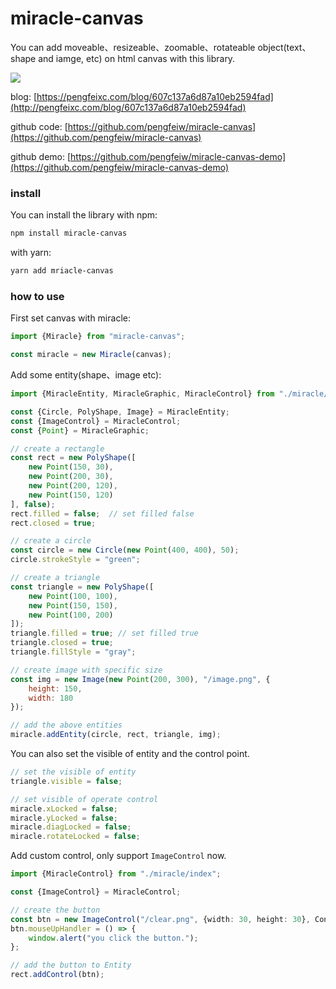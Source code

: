 # miracle-canvas
You can add moveable、resizeable、zoomable、rotateable object(text、shape and iamge, etc) on html canvas with this library.

![](https://cdn.jsdelivr.net/gh/pengfeiw/personal-image-cdn@1.0.0/image/1.gif)

blog: [https://pengfeixc.com/blog/607c137a6d87a10eb2594fad](http://pengfeixc.com/blog/607c137a6d87a10eb2594fad)

github code: [https://github.com/pengfeiw/miracle-canvas](https://github.com/pengfeiw/miracle-canvas)

github demo: [https://github.com/pengfeiw/miracle-canvas-demo](https://github.com/pengfeiw/miracle-canvas-demo) 

### install
You can install the library with npm:
```bash
npm install miracle-canvas
```
with yarn:
```bash
yarn add mriacle-canvas
```

### how to use
First set canvas with miracle:
```javascript
import {Miracle} from "miracle-canvas";

const miracle = new Miracle(canvas);
```

Add some entity(shape、image etc):
```javascript
import {MiracleEntity, MiracleGraphic, MiracleControl} from "./miracle/index";

const {Circle, PolyShape, Image} = MiracleEntity;
const {ImageControl} = MiracleControl;
const {Point} = MiracleGraphic;

// create a rectangle
const rect = new PolyShape([
    new Point(150, 30),
    new Point(200, 30),
    new Point(200, 120),
    new Point(150, 120)
], false);
rect.filled = false;  // set filled false
rect.closed = true;

// create a circle
const circle = new Circle(new Point(400, 400), 50);
circle.strokeStyle = "green";

// create a triangle
const triangle = new PolyShape([
    new Point(100, 100),
    new Point(150, 150),
    new Point(100, 200)
]);
triangle.filled = true; // set filled true
triangle.closed = true;
triangle.fillStyle = "gray";

// create image with specific size
const img = new Image(new Point(200, 300), "/image.png", {
    height: 150,
    width: 180
});

// add the above entities
miracle.addEntity(circle, rect, triangle, img);
```

You can also set the visible of entity and the control point.
```javascript
// set the visible of entity
triangle.visible = false;

// set visible of operate control 
miracle.xLocked = false;
miracle.yLocked = false;
miracle.diagLocked = false;
miracle.rotateLocked = false;
```

Add custom control, only support `ImageControl` now.

```typescript
import {MiracleControl} from "./miracle/index";

const {ImageControl} = MiracleControl;

// create the button
const btn = new ImageControl("/clear.png", {width: 30, height: 30}, ControlBase.lt, -15, -30);
btn.mouseUpHandler = () => {
    window.alert("you click the button.");
};

// add the button to Entity
rect.addControl(btn);
```
